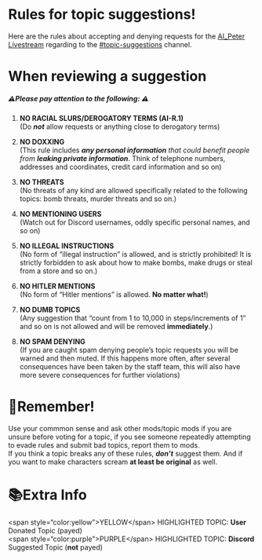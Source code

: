 <h1 class="code-line" data-line-start=0 data-line-end=1 ><a id="Rules_for_topic_suggestions_0"></a>Rules for topic suggestions!</h1>
<p class="has-line-data" data-line-start="2" data-line-end="3">Here are the rules about accepting and denying requests for the <a href="https://www.youtube.com/@ai-peter/live">AI_Peter Livestream</a> regarding to the <a href="https://discord.com/channels/1115999278654042316/1119019139965648998">#topic-suggestions</a> channel.</p>
<h1 class="code-line" data-line-start=4 data-line-end=5 ><a id="When_reviewing_a_suggestion_4"></a>When reviewing a suggestion</h1>
<h5 class="code-line" data-line-start=5 data-line-end=6 ><a id="Please_pay_attention_to_the_following___5"></a>⚠️Please pay attention to the following:  ⚠️️</h5>
<ol>
<li class="has-line-data" data-line-start="7" data-line-end="10">
<p class="has-line-data" data-line-start="7" data-line-end="9"><strong>NO RACIAL SLURS/DEROGATORY TERMS (AI-R.1)</strong><br>
(Do <em><strong>not</strong></em> allow requests or anything close to derogatory terms)</p>
</li>
<li class="has-line-data" data-line-start="10" data-line-end="13">
<p class="has-line-data" data-line-start="10" data-line-end="12"><strong>NO DOXXING</strong><br>
(This rule includes <em><strong>any personal information</strong> that could benefit people from <strong>leaking private information</strong></em>. Think of telephone numbers, addresses and coordinates, credit card information and so on)</p>
</li>
<li class="has-line-data" data-line-start="13" data-line-end="16">
<p class="has-line-data" data-line-start="13" data-line-end="15"><strong>NO THREATS</strong><br>
(No threats of any kind are allowed specifically related to the following topics: bomb threats, murder threats and so on.)</p>
</li>
<li class="has-line-data" data-line-start="16" data-line-end="19">
<p class="has-line-data" data-line-start="16" data-line-end="18"><strong>NO MENTIONING USERS</strong><br>
(Watch out for Discord usernames, oddly specific personal names, and so on)</p>
</li>
<li class="has-line-data" data-line-start="19" data-line-end="22">
<p class="has-line-data" data-line-start="19" data-line-end="21"><strong>NO ILLEGAL INSTRUCTIONS</strong><br>
(No form of “illegal instruction” is allowed, and is strictly prohibited! It is strictly forbidden to ask about how to make bombs, make drugs or steal from a store and so on.)</p>
</li>
<li class="has-line-data" data-line-start="22" data-line-end="25">
<p class="has-line-data" data-line-start="22" data-line-end="24"><strong>NO HITLER MENTIONS</strong><br>
(No form of “Hitler mentions” is allowed. <strong>No matter what!</strong>)</p>
</li>
<li class="has-line-data" data-line-start="25" data-line-end="28">
<p class="has-line-data" data-line-start="25" data-line-end="27"><strong>NO DUMB TOPICS</strong><br>
(Any suggestion that “count from 1 to 10,000 in steps/increments  of 1” and so on is not allowed and will be removed <strong>immediately</strong>.)</p>
</li>
<li class="has-line-data" data-line-start="28" data-line-end="30">
<p class="has-line-data" data-line-start="28" data-line-end="30"><strong>NO SPAM DENYING</strong><br>
(If you are caught spam denying people’s topic requests you will be warned and then muted. If this happens more often, after several consequences have been taken by the staff team, this will also have more severe consequences for further violations)</p>
</li>
</ol>
<h1 class="code-line" data-line-start=32 data-line-end=33 ><a id="Remember_32"></a>🤔Remember!</h1>
<p class="has-line-data" data-line-start="34" data-line-end="36">Use your commmon sense and ask other mods/topic mods if you are unsure before voting for a topic, if you see someone repeatedly attempting to evade rules and submit bad topics, report them to mods.<br>
If you think a topic breaks any of these rules, <strong><em>don’t</em></strong> suggest them. And if you want to make characters scream <strong>at least be original</strong> as well.</p>
<h1 class="code-line" data-line-start=37 data-line-end=38 ><a id="Extra_Info_37"></a>📚Extra Info</h1>
<p class="has-line-data" data-line-start="39" data-line-end="41">&lt;span style=“color:yellow”&gt;YELLOW&lt;/span&gt; HIGHLIGHTED TOPIC: <strong>User</strong> Donated Topic (payed)<br>
&lt;span style=“color:purple”&gt;PURPLE&lt;/span&gt; HIGHLIGHTED TOPIC: <strong>Discord</strong> Suggested Topic (<strong>not</strong> payed)</p>
